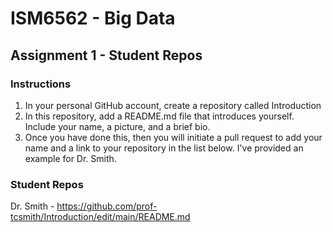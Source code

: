 # ISM6562 - Big Data

## Assignment 1 - Student Repos

### Instructions

1. In your personal GitHub account, create a repository called Introduction
2. In this repository, add a README.md file that introduces yourself. Include your name, a picture, and a brief bio.
3. Once you have done this, then you will initiate a pull request to add your name and a link to your repository in the list below. I've provided an example for Dr. Smith.


### Student Repos

Dr. Smith - https://github.com/prof-tcsmith/Introduction/edit/main/README.md

<add your line here>

